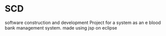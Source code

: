 # SCD

software construction and development
Project for a system as an e blood bank management system.
made using jsp on eclipse
